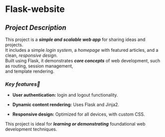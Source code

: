 # Flask-website

## ***Project Description***
This project is a **_simple and scalable web app_** for sharing ideas and projects.<br>
It includes a simple *login system*, a *homepage* with featured articles, and a clean, *responsive design*.<br>
Built using Flask, it demonstrates **_core concepts_** of web development, such as routing, session management,<br>and template rendering.

### ___Key features🚀___

- **User authentication:** login and logout functionality.

- **Dynamic content rendering:** Uses Flask and Jinja2.

- **Responsive design:** Optimized for all devices, with custom CSS.


This project is ideal for **_learning or demonstrating_** foundational web development techniques.
